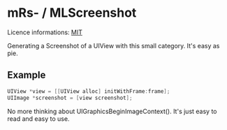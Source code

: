 mRs- / MLScreenshot
=========================

Licence informations: [MIT](https://github.com/mRs-/MLScreenshot/blob/master/LICENCE)

Generating a Screenshot of a UIView with this small category. It's easy as pie.

Example
-------
``` objective-c
UIView *view = [[UIView alloc] initWithFrame:frame];
UIImage *screenshot = [view screenshot];
```

No more thinking about UIGraphicsBeginImageContext(). It's just easy to read and easy to use.